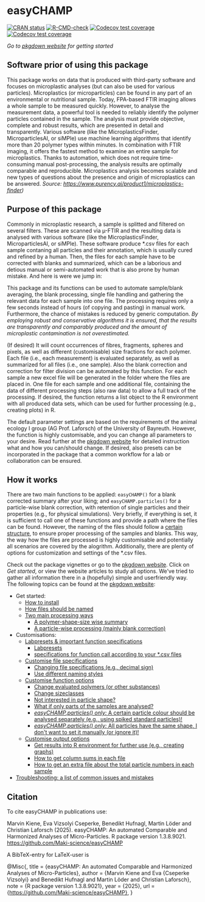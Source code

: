 
# easyCHAMP

<!-- badges: start -->
[![CRAN status](https://www.r-pkg.org/badges/version/easyCHAMP)](https://CRAN.R-project.org/package=easyCHAMP)
[![R-CMD-check](https://github.com/Maki-science/easyCHAMP/actions/workflows/R-CMD-check.yaml/badge.svg)](https://github.com/Maki-science/easyCHAMP/actions/workflows/R-CMD-check.yaml)
[![Codecov test coverage](https://codecov.io/gh/Maki-science/easyCHAMP/branch/main/graph/badge.svg)](https://app.codecov.io/gh/Maki-science/easyCHAMP?branch=main)
[![Codecov test coverage](https://codecov.io/gh/Maki-science/easyCHAMP/graph/badge.svg)](https://app.codecov.io/gh/Maki-science/easyCHAMP)
<!-- badges: end -->

*Go to [pkgdown website](https://maki-science.github.io/easyCHAMP/articles/easyCHAMP.html) for getting started*



## Software prior of using this package
This package works on data that is produced with third-party software and focuses on microplastic analyses (but can also be used for various particles). 
Microplastics (or microparticles) can be found in any part of an environmental or nutritional sample. Today, FPA-based FTIR imaging allows a whole sample to be measured quickly. However, to analyse the measurement data, a powerful tool is needed to reliably identify the polymer particles contained in the sample. The analysis must provide objective, complete and robust results, which are presented in detail and transparently. Various software (like the MicroplasticsFinder, MicroparticlesAI, or siMPle) use machine learning algorithms that identify more than 20 polymer types within minutes. In combination with FTIR imaging, it offers the fastest method to examine an entire sample for microplastics. Thanks to automation, which does not require time-consuming manual post-processing, the analysis results are optimally comparable and reproducible. Microplastics analysis becomes scalable and new types of questions about the presence and origin of microplastics can be answered. 
*Source: https://www.purency.ai/product1/microplastics-finder)*


## Purpose of this package
Commonly in microplastic research, a sample is splitted and filtered on several filters. These are scanned via µ-FTIR and the resulting data is analysed with various software (like the MicroplasticsFinder, MicroparticlesAI, or siMPle). These software produce *.csv files for each sample contaning all particles and their annotation, which is usually cured and refined by a human. Then, the files for each sample have to be corrected with blanks and summarized, which can be a laborious and detious manual or semi-automated work that is also prone by human mistake. 
And here is were we jump in: 

This package and its functions can be used to automate sample/blank averaging, the blank processing, single file handling and gathering the relevant data for each sample into one file. The processing requires only a few seconds instead of hours (of copying and pasting) in manual work. Furthermore, the chance of mistakes is reduced by generic computation. *By employing robust and conservative algorithms it is ensured, that the results are transparently and comparably produced and the amount of microplastic contamination is not overestimated.*

(If desired) It will count occurrences of fibres, fragments, spheres and pixels, as well as different (customisable) size fractions for each polymer. Each file (i.e., each measurement) is evaluated separately, as well as summarized for all files (i.e., one sample). Also the blank correction and correction for filter division can be automated by this function. For each sample a new excel file will be generated in the folder where the files are placed in. One file for each sample and one additional file, containing the data of different processing steps (also raw data) to allow a full track of the processing. If desired, the function returns a list object to the R environment with all produced data sets, which can be used for further processing (e.g., creating plots) in R.

The default parameter settings are based on the requirements of the animal ecology I group (AG Prof. Laforsch) of the University of Bayreuth. However, the function is highly customisable, and you can change all parameters to your desire. Read further at the [pkgdown website](https://maki-science.github.io/easyCHAMP/articles/easyCHAMP.html) for detailed instruction what and how you can/should change. If desired, also presets can be incorporated in the package that a common workflow for a lab or collaboration can be ensured.


## How it works
There are two main functions to be applied: ```easyCHAMP()``` for a blank corrected summary after your liking; and ```easyCHAMP.particles()``` for a particle-wise blank correction, with retention of single particles and their properties (e.g., for physical simulations). Very briefly, if everything is set, it is sufficient to call one of these functions and provide a path where the files can be found. However, the naming of the files should follow a [certain structure](https://maki-science.github.io/easyCHAMP/articles/easyCHAMP.html#naming-workflow), to ensure proper processing of the samples and blanks. This way, the way how the files are processed is highly customisable and potentially all scenarios are covered by the alogrithm.
Additionally, there are plenty of options for customization and settings of the *.csv files. 

Check out the package vignettes or go to the [pkgdown website](https://maki-science.github.io/easyCHAMP/). Click on *Get started*, or view the website articles to study all options. We've tried to gather all information there in a (hopefully) simple and userfriendly way.
The following topics can be found at the [pkgdown website](https://maki-science.github.io/easyCHAMP/):

  * Get started:
    + [How to install](https://maki-science.github.io/easyCHAMP/articles/easyCHAMP.html#installation)
    + [How files should be named](https://maki-science.github.io/easyCHAMP/articles/easyCHAMP.html#naming-workflow)
    + [Two main processing ways](https://maki-science.github.io/easyCHAMP/articles/easyCHAMP.html#processing-possibilities)
      - [A polymer-shape-size wise summary](https://maki-science.github.io/easyCHAMP/articles/easyCHAMP.html#processing-a-summary-with-blank-correction)
      - [A particle-wise processing (mainly blank correction)](https://maki-science.github.io/easyCHAMP/articles/easyCHAMP.html#perform-particle-wise-processing)
  * Customisations:
    + [Labpresets & important function specifications](file:///C:/Users/marvi/Documents/easyCHAMP/docs/articles/other-lab.html)
      - [Labpresets](file:///C:/Users/marvi/Documents/easyCHAMP/docs/articles/other-lab.html#use-this-package-in-another-lab)
      - [specifications for function call according to your *.csv files](file:///C:/Users/marvi/Documents/easyCHAMP/docs/articles/other-lab.html#how-to-specify-the-function-call-for-specific--csv-files)
    + [Customise file specifications](https://maki-science.github.io/easyCHAMP/articles/file-custom.html)
      - [Changing file specifications (e.g., decimal sign)](https://maki-science.github.io/easyCHAMP/articles/file-custom.html#changing-separator-and-decimal-sign-in--csv-files)
      - [Use different naming styles](https://maki-science.github.io/easyCHAMP/articles/file-custom.html#dont-use-the-recommended-file-naming)  
    + [Customise function options](https://maki-science.github.io/easyCHAMP/articles/option-custom.html)
      - [Change evaluated polymers (or other substances)](https://maki-science.github.io/easyCHAMP/articles/option-custom.html#change-evaluated-polymers)
      - [Change sizeclasses](https://maki-science.github.io/easyCHAMP/articles/option-custom.html#change-evaluated-size-classes)
      - [Not interested in particle shape?](https://maki-science.github.io/easyCHAMP/articles/option-custom.html#Not-interested-in-shape?)
      - [What if only parts of the samples are analysed?](https://maki-science.github.io/easyCHAMP/articles/option-custom.html#you-analysed-only-parts-of-a-sample---integrate-division-factors)
      - [*easyCHAMP.particles() only:* A certain particle colour should be analysed separately (e.g., using spiked standard particles)!](https://maki-science.github.io/easyCHAMP/articles/option-custom.html#one-colour-of-your-particles-should-be-separated-from-the-rest-easychamp-particles-only)
      - [*easyCHAMP.particles() only:* All particles have the same shape, I don't want to set it manually (or ignore it)!](https://maki-science.github.io/easyCHAMP/articles/option-custom.html#automatically-fill-missing-values-with-provided-default)
    + [Customise output options](https://maki-science.github.io/easyCHAMP/articles/output-custom.html)
      - [Get results into R environment for further use (e.g., creating graphs)](https://maki-science.github.io/easyCHAMP/articles/output-custom.html#keep-the-data-in-r-as-data-frame)
      - [How to get column sums in each file](https://maki-science.github.io/easyCHAMP/articles/output-custom.html#summary-of-each-column-at-the-bottom)
      - [How to get an extra file about the total particle numbers in each sample](https://maki-science.github.io/easyCHAMP/articles/output-custom.html#get-total-particle-numbers)
   * [Troubleshooting: a list of common issues and mistakes](https://maki-science.github.io/easyCHAMP/articles/troubleshooting.html#troubleshooting)
    

## Citation
To cite easyCHAMP in publications use:

Marvin Kiene, Eva Vizsolyi Cseperke, Benedikt Hufnagl, Martin Löder and Christian Laforsch (2025). easyCHAMP: An automated Comparable and Harmonized Analyses of Micro-Particles. R package version 1.3.8.9021.
https://github.com/Maki-science/easyCHAMP


A BibTeX-entry for LaTeX-user is

  @Misc{,
    title = {easyCHAMP: An automated Comparable and Harmonized Analyses of Micro-Particles},
    author = {Marvin Kiene and Eva {Cseperke Vizsolyi} and Benedikt Hufnagl and Martin Löder and Christian Laforsch},
    note = {R package version 1.3.8.9021},
    year = {2025},
    url = {https://github.com/Maki-science/easyCHAMP},
  }
